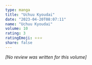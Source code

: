 ```yaml
---
type: manga
title: "Uchuu Kyoudai"
date: "2023-04-20T08:07:11"
name: "Uchuu Kyoudai"
volume: 10
rating: 3
ratingEmoji: ⭐️⭐️⭐️
share: false
---
```


*[No review was written for this volume]*
